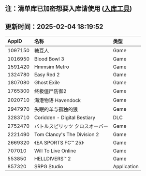 ## 注：清单库已加密想要入库请使用 ([入库工具](https://github.com/BlankTMing/ManifestAutoUpdate/releases))

## 更新时间：2025-02-04 18:19:52
| AppID | 名称 | 类型  |
| :-------------------- | :----------------------------- | :----------- |
| 1097150 | 糖豆人| Game |
| 1016950 | Blood Bowl 3| Game |
| 1591420 | Hmmsim Metro| Game |
| 1324780 | Easy Red 2| Game |
| 1807080 | Ghost Exile| Game |
| 1765300 | 终极僵尸防御2| Game |
| 2020710 | 海港物语 Havendock| Game |
| 2947970 | 失眠的羊与孤独的狼| Game |
| 3283710 | Coridden - Digital Bestiary| DLC |
| 2752470 | バトルスピリッツ クロスオーバー| Game |
| 2221490 | Tom Clancy's The Division 2| Game |
| 2669320 | 《EA SPORTS FC™ 25》| Game |
| 707010 | Will To Live Online| Game |
| 553850 | HELLDIVERS™ 2| Game |
| 857320 | SRPG Studio| Application |
